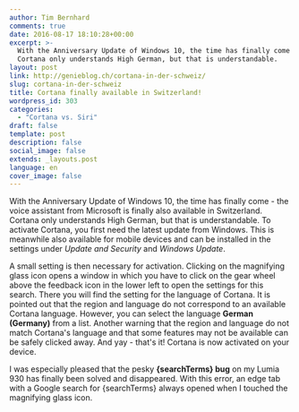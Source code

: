 ```yaml
---
author: Tim Bernhard
comments: true
date: 2016-08-17 18:10:28+00:00
excerpt: >-
  With the Anniversary Update of Windows 10, the time has finally come - the voice assistant from Microsoft is finally also available in Switzerland.
  Cortana only understands High German, but that is understandable.
layout: post
link: http://genieblog.ch/cortana-in-der-schweiz/
slug: cortana-in-der-schweiz
title: Cortana finally available in Switzerland!
wordpress_id: 303
categories:
  - "Cortana vs. Siri"
draft: false
template: post
description: false
social_image: false
extends: _layouts.post
language: en
cover_image: false
---
```


With the Anniversary Update of Windows 10, the time has finally come - the voice assistant from Microsoft is finally also available in Switzerland.
Cortana only understands High German, but that is understandable.
To activate Cortana, you first need the latest update from Windows.
This is meanwhile also available for mobile devices and can be installed in the settings under _Update and Security_ and _Windows Update_.

A small setting is then necessary for activation.
Clicking on the magnifying glass icon opens a window in which you have to click on the gear wheel above the feedback icon in the lower left to open the settings for this search.
There you will find the setting for the language of Cortana.
It is pointed out that the region and language do not correspond to an available Cortana language.
However, you can select the language **German (Germany)** from a list.
Another warning that the region and language do not match Cortana's language and that some features may not be available can be safely clicked away.
And yay - that's it! Cortana is now activated on your device.

I was especially pleased that the pesky **{searchTerms} bug** on my Lumia 930 has finally been solved and disappeared.
With this error, an edge tab with a Google search for {searchTerms} always opened when I touched the magnifying glass icon.
